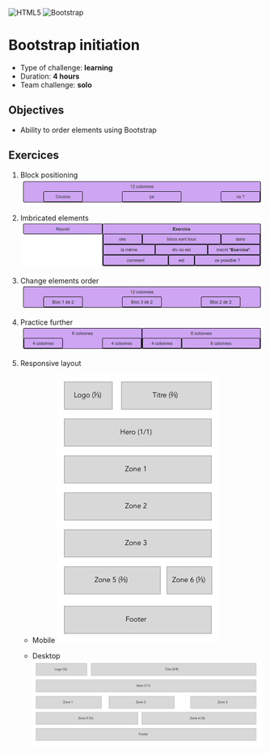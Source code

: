 ![HTML5](https://img.shields.io/badge/html5-%23E34F26.svg?style=for-the-badge&logo=html5&logoColor=white) ![Bootstrap](https://img.shields.io/badge/bootstrap-%23563D7C.svg?style=for-the-badge&logo=bootstrap&logoColor=white)

# Bootstrap initiation

- Type of challenge: **learning**
- Duration: **4 hours**
- Team challenge: **solo**

## Objectives

- Ability to order elements using Bootstrap

## Exercices

1. Block positioning
   ![Exercice-1](./readme/bootstrap-ex01.png?raw=true)

2. Imbricated elements
   ![Exercice-2](./readme/bootstrap-ex02.png?raw=true)

3. Change elements order
   ![Exercice-3](./readme/bootstrap-ex03.png?raw=true)

4. Practice further
   ![Exercice-4](./readme/bootstrap-ex04.png?raw=true)

5. Responsive layout

   - Mobile
     ![Exercice-5](./readme/bootstrap-ex05-mobile.png?raw=true)

   - Desktop
     ![Exercice-5](./readme/bootstrap-ex05-desktop.png?raw=true)
